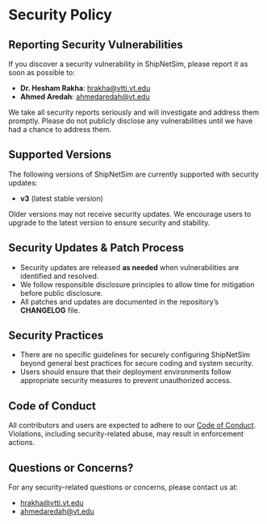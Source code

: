 # Security Policy

## Reporting Security Vulnerabilities
If you discover a security vulnerability in ShipNetSim, please report it as soon as possible to:
- **Dr. Hesham Rakha**: [hrakha@vtti.vt.edu](mailto:hrakha@vtti.vt.edu)
- **Ahmed Aredah**: [ahmedaredah@vt.edu](mailto:ahmedaredah@vt.edu)

We take all security reports seriously and will investigate and address them promptly. Please do not publicly disclose any vulnerabilities until we have had a chance to address them.

## Supported Versions
The following versions of ShipNetSim are currently supported with security updates:
- **v3** (latest stable version)

Older versions may not receive security updates. We encourage users to upgrade to the latest version to ensure security and stability.

## Security Updates & Patch Process
- Security updates are released **as needed** when vulnerabilities are identified and resolved.
- We follow responsible disclosure principles to allow time for mitigation before public disclosure.
- All patches and updates are documented in the repository’s **CHANGELOG** file.

## Security Practices
- There are no specific guidelines for securely configuring ShipNetSim beyond general best practices for secure coding and system security.
- Users should ensure that their deployment environments follow appropriate security measures to prevent unauthorized access.

## Code of Conduct
All contributors and users are expected to adhere to our [Code of Conduct](CODE_OF_CONDUCT.md). Violations, including security-related abuse, may result in enforcement actions.

## Questions or Concerns?
For any security-related questions or concerns, please contact us at:
- [hrakha@vtti.vt.edu](mailto:hrakha@vtti.vt.edu)
- [ahmedaredah@vt.edu](mailto:ahmedaredah@vt.edu)

